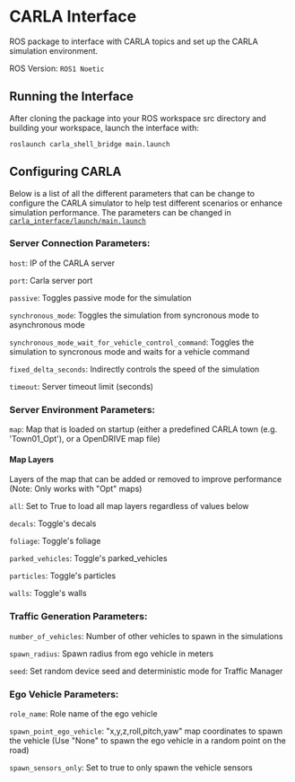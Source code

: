 # CARLA Interface

ROS package to interface with CARLA topics and set up the CARLA simulation environment.

ROS Version: `ROS1 Noetic`

## Running the Interface
After cloning the package into your ROS workspace src directory and building your workspace, launch the interface with: 

`roslaunch carla_shell_bridge main.launch`

## Configuring CARLA
Below is a list of all the different parameters that can be change to configure the CARLA simulator to help test different scenarios or enhance simulation performance. The parameters can be changed in [`carla_interface/launch/main.launch`](launch/main.launch)

### Server Connection Parameters:

`host`: IP of the CARLA server

`port`: Carla server port

`passive`: Toggles passive mode for the simulation

`synchronous_mode`: Toggles the simulation from syncronous mode to asynchronous mode

`synchronous_mode_wait_for_vehicle_control_command`: Toggles the simulation to syncronous mode and waits for a vehicle command

`fixed_delta_seconds`: Indirectly controls the speed of the simulation

`timeout`: Server timeout limit (seconds)

### Server Environment Parameters:

`map`: Map that is loaded on startup (either a predefined CARLA town (e.g. 'Town01_Opt'), or a OpenDRIVE map file)

#### Map Layers
Layers of the map that can be added or removed to improve performance (Note: Only works with "Opt" maps)

`all`: Set to True to load all map layers regardless of values below

`decals`: Toggle's decals

`foliage`: Toggle's foliage

`parked_vehicles`: Toggle's parked_vehicles

`particles`: Toggle's particles

`walls`: Toggle's walls

### Traffic Generation Parameters:

`number_of_vehicles`: Number of other vehicles to spawn in the simulations

`spawn_radius`: Spawn radius from ego vehicle in meters

`seed`: Set random device seed and deterministic mode for Traffic Manager

### Ego Vehicle Parameters:

`role_name`: Role name of the ego vehicle

`spawn_point_ego_vehicle`: "x,y,z,roll,pitch,yaw" map coordinates to spawn the vehicle (Use "None" to spawn the ego vehicle in a random point on the road)

`spawn_sensors_only`: Set to true to only spawn the vehicle sensors
